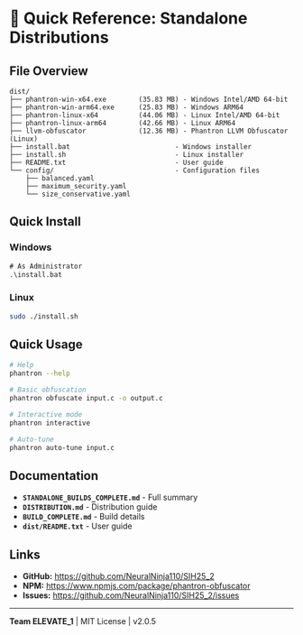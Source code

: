# 🚀 Quick Reference: Standalone Distributions

## File Overview

```
dist/
├── phantron-win-x64.exe        (35.83 MB) - Windows Intel/AMD 64-bit
├── phantron-win-arm64.exe      (25.83 MB) - Windows ARM64
├── phantron-linux-x64          (44.06 MB) - Linux Intel/AMD 64-bit
├── phantron-linux-arm64        (42.66 MB) - Linux ARM64
├── llvm-obfuscator             (12.36 MB) - Phantron LLVM Obfuscator (Linux)
├── install.bat                          - Windows installer
├── install.sh                           - Linux installer
├── README.txt                           - User guide
└── config/                              - Configuration files
    ├── balanced.yaml
    ├── maximum_security.yaml
    └── size_conservative.yaml
```

## Quick Install

### Windows
```cmd
# As Administrator
.\install.bat
```

### Linux
```bash
sudo ./install.sh
```

## Quick Usage

```bash
# Help
phantron --help

# Basic obfuscation
phantron obfuscate input.c -o output.c

# Interactive mode
phantron interactive

# Auto-tune
phantron auto-tune input.c
```

## Documentation

- **`STANDALONE_BUILDS_COMPLETE.md`** - Full summary
- **`DISTRIBUTION.md`** - Distribution guide  
- **`BUILD_COMPLETE.md`** - Build details
- **`dist/README.txt`** - User guide

## Links

- **GitHub:** https://github.com/NeuralNinja110/SIH25_2
- **NPM:** https://www.npmjs.com/package/phantron-obfuscator
- **Issues:** https://github.com/NeuralNinja110/SIH25_2/issues

---

**Team ELEVATE_1** | MIT License | v2.0.5
